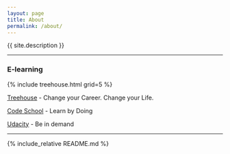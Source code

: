 ```yaml
---
layout: page
title: About
permalink: /about/
---
```


{{ site.description }}

-----

### E-learning

{% include treehouse.html grid=5 %}

[Treehouse](https://teamtreehouse.com/tlkuo) - Change your Career. Change your Life.

[Code School](https://www.codeschool.com/users/1969044) - Learn by Doing

[Udacity](https://www.udacity.com/) - Be in demand

-----

{% include_relative README.md %}
